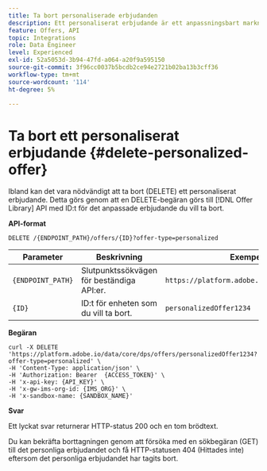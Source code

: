 ```yaml
---
title: Ta bort personaliserade erbjudanden
description: Ett personaliserat erbjudande är ett anpassningsbart marknadsföringsmeddelande som baseras på regler och begränsningar för behörighet.
feature: Offers, API
topic: Integrations
role: Data Engineer
level: Experienced
exl-id: 52a5053d-3b94-47fd-a064-a20f9a595150
source-git-commit: 3f96cc0037b5bcdb2ce94e2721b02ba13b3cff36
workflow-type: tm+mt
source-wordcount: '114'
ht-degree: 5%

---
```


# Ta bort ett personaliserat erbjudande {#delete-personalized-offer}

Ibland kan det vara nödvändigt att ta bort (DELETE) ett personaliserat erbjudande. Detta görs genom att en DELETE-begäran görs till [!DNL Offer Library] API med ID:t för det anpassade erbjudande du vill ta bort.

**API-format**

```http
DELETE /{ENDPOINT_PATH}/offers/{ID}?offer-type=personalized
```

| Parameter | Beskrivning | Exempel |
| --------- | ----------- | ------- |
| `{ENDPOINT_PATH}` | Slutpunktssökvägen för beständiga API:er. | `https://platform.adobe.io/data/core/dps/` |
| `{ID}` | ID:t för enheten som du vill ta bort. | `personalizedOffer1234` |

**Begäran**

```shell
curl -X DELETE 'https://platform.adobe.io/data/core/dps/offers/personalizedOffer1234?offer-type=personalized' \
-H 'Content-Type: application/json' \
-H 'Authorization: Bearer  {ACCESS_TOKEN}' \
-H 'x-api-key: {API_KEY}' \
-H 'x-gw-ims-org-id: {IMS_ORG}' \
-H 'x-sandbox-name: {SANDBOX_NAME}'
```

**Svar**

Ett lyckat svar returnerar HTTP-status 200 och en tom brödtext.

Du kan bekräfta borttagningen genom att försöka med en sökbegäran (GET) till det personliga erbjudandet och få HTTP-statusen 404 (Hittades inte) eftersom det personliga erbjudandet har tagits bort.
